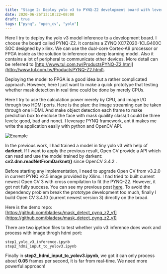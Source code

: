 ```yaml
---
title: "Stage 2: Deploy yolo v3 to PYNQ-Z2 development board with leverage to calculatipn power CPU."
date: 2020-06-26T13:10:22+08:00
draft: true
tags: ["pynq", "open_cv", "yolo"]
---
```

Here I try to deploy the yolo v3 model inference to a development board. I choose the board called PYNQ-Z2. It contains a ZYNQ XC7Z020-1CLG400C SOC designed by xilinx. We can use the dual-core Cortex-A9 processor or FPGA inside as the solution to inference our deep learning model. Also it contains a lot of peripheral to communicate other devices. More detail can be referred to [http://www.tul.com.tw/ProductsPYNQ-Z2.html](http://www.tul.com.tw/ProductsPYNQ-Z2.html).


Deploying the model to FPGA is a good idea but a rather complicated approach. However, here I just  want to make a quick prototype that testing whether mask detection in real time could be done by merely CPUs.

Here I try to use the calculation power merely by CPU, and image I/O through two HDMI ports. Here is the plan: the image streaming can be taken through one HDMI. And make object detection each frame to make prediction box to enclose the face with mask quaility class(It could be three levels: good, bad and none). I leverage PYNQ framework, ant it makes me write the application easily with python and OpenCV API.

![Example](/projects/mask_detect/v1/pynq_z2_IO.png)

In the previous work, I had trained a model in tiny yolo v3 with help of __darknet__. If I want to apply the previous result, Open CV provide a API which can read and use the model trained by darkent: __cv2.dnn.readNetFromDarknet()__ since OpenCV 3.4.2 . 

Before starting any implementation, I need to upgrade Open CV from v3.2.0 in current PYNQ v2.5 image provided by Xilinx. I had tried to built current newest Open CV 3 with cross compilation to fit the PYNQ-Z2. However, it got not fully success. You can see my previous post [here](https://bladesu.github.io/learning/devops/cross_compilation/dockerized/0001_cmake_sshfs_opencv/). To avoid the dependency problem break the prototype development too much, finally I build Open CV 3.4.10 (current newest version 3) directly on the broad.

Here is the demo repo: [https://github.com/bladesu/mask_detect_pynq_z2_v1](https://github.com/bladesu/mask_detect_pynq_z2_v1) 

There are two ipython files to test whether yolo v3 inference does work and process with image throgh hdmi port:
```shell
step1_yolo_v3_inference.ipynb
step2_hdmi_input_to_yolov3.ipynb
```
Finally in __step2_hdmi_input_to_yolov3.ipynb__, we got it can only process about __0.05__ frames per second, it is far from real-time. We need more powerful approach!



